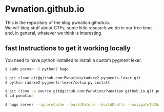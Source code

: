 # Pwnation.github.io

This is the repository of the blog pwnation.github.io.  
We will blog stuff about CTFs, some little research we do in our free time and, in general, whatever we think is interesting.


## fast Instructions to get it working locally
You need to have python installed to install a custom pygment lexer.
```sh
$ sudo pacman -S python2 hugo

$ git clone git@github.com:Pwnation/radare2-pygments-lexer.git
$ python radare2-pygments-lexer/setup.py install

$ git clone -b source git@github.com:Pwnation/Pwnation.github.io.git pwnation
$ cd pwnation

$ hugo server --ignoreCache --buildFuture --buildDrafts --navigateToChanged
```
